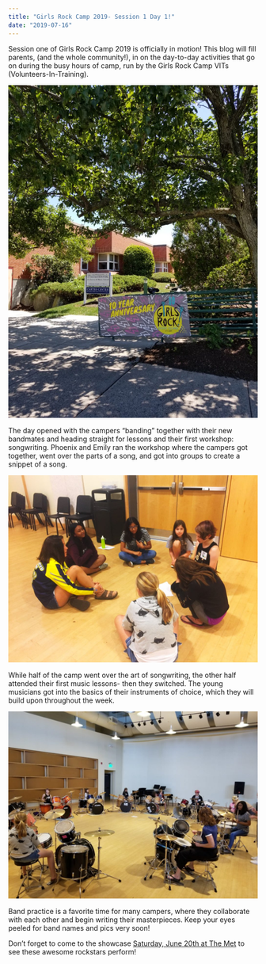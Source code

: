 ```yaml
---
title: "Girls Rock Camp 2019- Session 1 Day 1!"
date: "2019-07-16"
---
```


Session one of Girls Rock Camp 2019 is officially in motion! This blog will fill parents, (and the whole community!), in on the day-to-day activities that go on during the busy hours of camp, run by the Girls Rock Camp VITs (Volunteers-In-Training).

![](images/front-entrance-768x1024.jpg)

The day opened with the campers “banding” together with their new bandmates and heading straight for lessons and their first workshop: songwriting. Phoenix and Emily ran the workshop where the campers got together, went over the parts of a song, and got into groups to create a snippet of a song.

![](images/blog-pics-GRC-2019-1024x768.jpg)

While half of the camp went over the art of songwriting, the other half attended their first music lessons- then they switched. The young musicians got into the basics of their instruments of choice, which they will build upon throughout the week.

![](images/20190715_125747-1024x768.jpg)

Band practice is a favorite time for many campers, where they collaborate with each other and begin writing their masterpieces. Keep your eyes peeled for band names and pics very soon!

Don’t forget to come to the showcase [Saturday, June 20th at The Met](https://www.facebook.com/events/430771250810802/) to see these awesome rockstars perform!
